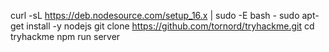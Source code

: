 curl -sL https://deb.nodesource.com/setup_16.x | sudo -E bash -
sudo apt-get install -y nodejs
git clone https://github.com/tornord/tryhackme.git
cd tryhackme
npm run server
